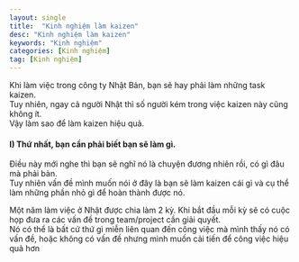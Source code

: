 ```yaml
---
layout: single
title:  "Kinh nghiệm làm kaizen"
desc: "Kinh nghiệm làm kaizen"
keywords: "Kinh nghiệm"
categories: [Kinh nghiệm]
tag: [Kinh nghiệm]
---
```


Khi làm việc trong công ty Nhật Bản, bạn sẽ hay phải làm những task kaizen.  
Tuy nhiên, ngay cả người Nhật thì số người kém trong việc kaizen này cũng không ít.  
Vậy làm sao để làm kaizen hiệu quả.  

#### I) Thứ nhất, bạn cần phải biết bạn sẽ làm gì.
Điều này mới nghe thì bạn sẽ nghĩ nó là chuyện đương nhiên rồi, có gì đâu mà phải bàn.  
Tuy nhiên vấn đề mình muốn nói ở đây là bạn sẽ làm kaizen cái gì và cụ thể làm những phần nhỏ gì để hoàn thành được nó.  

Một năm làm việc ở Nhật được chia làm 2 kỳ. Khi bắt đầu mỗi kỳ sẽ có cuộc họp đưa ra các vấn đề trong team/project cần giải quyết.  
Nó có thể là bất cứ thứ gì miễn liên quan đến công việc mà mình thấy nó có vấn đề, hoặc không có vấn đề nhưng mình muốn cải tiến để công việc hiệu quả hơn  
